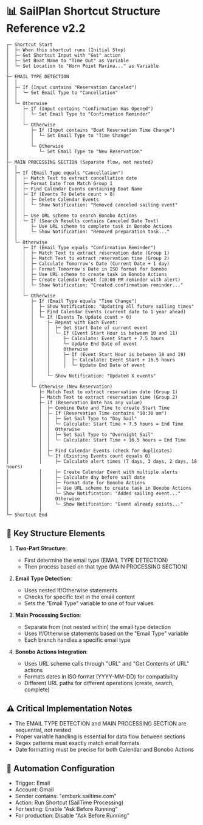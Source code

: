 # 📊 SailPlan Shortcut Structure Reference v2.2

```
┌─ Shortcut Start
│  ├─ When this shortcut runs (Initial Step)
│  ├─ Get Shortcut Input with "Get" action
│  ├─ Set Boat Name to "Time Out" as Variable
│  └─ Set Location to "Horn Point Marina..." as Variable
│
├─ EMAIL TYPE DETECTION
│  │
│  ├─ If (Input contains "Reservation Canceled")
│  │  └─ Set Email Type to "Cancellation"
│  │
│  └─ Otherwise
│     ├─ If (Input contains "Confirmation Has Opened")
│     │  └─ Set Email Type to "Confirmation Reminder"
│     │
│     └─ Otherwise
│        ├─ If (Input contains "Boat Reservation Time Change")
│        │  └─ Set Email Type to "Time Change"
│        │
│        └─ Otherwise
│           └─ Set Email Type to "New Reservation"
│
├─ MAIN PROCESSING SECTION (Separate flow, not nested)
│  │
│  ├─ If (Email Type equals "Cancellation")
│  │  ├─ Match Text to extract cancellation date
│  │  ├─ Format Date from Match Group 1
│  │  ├─ Find Calendar Events containing Boat Name
│  │  ├─ If (Events To Delete count > 0)
│  │  │  ├─ Delete Calendar Events
│  │  │  └─ Show Notification: "Removed canceled sailing event"
│  │  │
│  │  ├─ Use URL scheme to search Bonobo Actions
│  │  └─ If (Search Results contains Canceled Date Text)
│  │     ├─ Use URL scheme to complete task in Bonobo Actions
│  │     └─ Show Notification: "Removed preparation task..."
│  │
│  └─ Otherwise
│     ├─ If (Email Type equals "Confirmation Reminder")
│     │  ├─ Match Text to extract reservation date (Group 1)
│     │  ├─ Match Text to extract reservation time (Group 2)
│     │  ├─ Calculate Tomorrow's Date (Current Date + 1 day)
│     │  ├─ Format Tomorrow's Date in ISO format for Bonobo
│     │  ├─ Use URL scheme to create task in Bonobo Actions
│     │  ├─ Create Calendar Event (10:00 PM reminder with alert)
│     │  └─ Show Notification: "Created confirmation reminder..."
│     │
│     └─ Otherwise
│        ├─ If (Email Type equals "Time Change")
│        │  ├─ Show Notification: "Updating all future sailing times"
│        │  ├─ Find Calendar Events (current date to 1 year ahead)
│        │  └─ If (Events To Update count > 0)
│        │     ├─ Repeat with Each Event:
│        │     │  ├─ Get Start Date of current event
│        │     │  └─ If (Event Start Hour is between 10 and 11)
│        │     │     ├─ Calculate: Event Start + 7.5 hours
│        │     │     └─ Update End Date of event
│        │     │     Otherwise
│        │     │     ├─ If (Event Start Hour is between 18 and 19)
│        │     │     │  ├─ Calculate: Event Start + 16.5 hours
│        │     │     │  └─ Update End Date of event
│        │     │     
│        │     └─ Show Notification: "Updated X events"
│        │
│        └─ Otherwise (New Reservation)
│           ├─ Match Text to extract reservation date (Group 1)
│           ├─ Match Text to extract reservation time (Group 2)
│           ├─ If (Reservation Date has any value)
│           │  ├─ Combine Date and Time to create Start Time
│           │  ├─ If (Reservation Time contains "10:30 am")
│           │  │  ├─ Set Sail Type to "Day Sail"
│           │  │  └─ Calculate: Start Time + 7.5 hours = End Time
│           │  │  Otherwise
│           │  │  ├─ Set Sail Type to "Overnight Sail"
│           │  │  └─ Calculate: Start Time + 16.5 hours = End Time
│           │  │
│           │  ├─ Find Calendar Events (check for duplicates)
│           │  └─ If (Existing Events count equals 0)
│           │     ├─ Calculate alert times (7 days, 3 days, 2 days, 18 hours)
│           │     ├─ Create Calendar Event with multiple alerts
│           │     ├─ Calculate day before sail date
│           │     ├─ Format date for Bonobo Actions
│           │     ├─ Use URL scheme to create task in Bonobo Actions
│           │     └─ Show Notification: "Added sailing event..."
│           │     Otherwise
│           │     └─ Show Notification: "Event already exists..."
│           │
└─ Shortcut End
```

## 🔑 Key Structure Elements

1. **Two-Part Structure**:
   - First determine the email type (EMAIL TYPE DETECTION)
   - Then process based on that type (MAIN PROCESSING SECTION)

2. **Email Type Detection**:
   - Uses nested If/Otherwise statements
   - Checks for specific text in the email content
   - Sets the "Email Type" variable to one of four values

3. **Main Processing Section**:
   - Separate from (not nested within) the email type detection
   - Uses If/Otherwise statements based on the "Email Type" variable
   - Each branch handles a specific email type

4. **Bonobo Actions Integration**:
   - Uses URL scheme calls through "URL" and "Get Contents of URL" actions
   - Formats dates in ISO format (YYYY-MM-DD) for compatibility
   - Different URL paths for different operations (create, search, complete)

## ⚠️ Critical Implementation Notes

- The EMAIL TYPE DETECTION and MAIN PROCESSING SECTION are sequential, not nested
- Proper variable handling is essential for data flow between sections
- Regex patterns must exactly match email formats
- Date formatting must be precise for both Calendar and Bonobo Actions

## 📱 Automation Configuration

- Trigger: Email
- Account: Gmail
- Sender contains: "embark.sailtime.com"
- Action: Run Shortcut (SailTime Processing)
- For testing: Enable "Ask Before Running"
- For production: Disable "Ask Before Running"